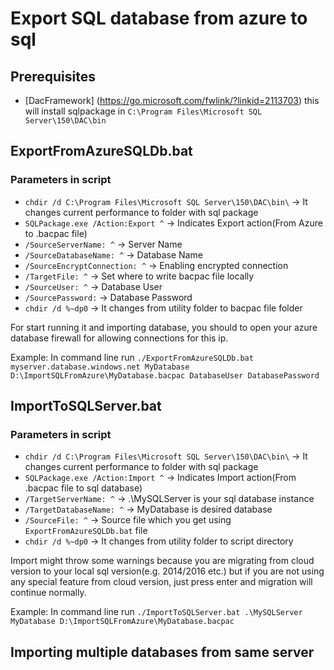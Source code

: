 # Export SQL database from azure to sql

## Prerequisites
- [DacFramework] (https://go.microsoft.com/fwlink/?linkid=2113703) this will install sqlpackage in `C:\Program Files\Microsoft SQL Server\150\DAC\bin`

## ExportFromAzureSQLDb.bat
### Parameters in script

- `chdir /d C:\Program Files\Microsoft SQL Server\150\DAC\bin\` -> It changes current performance to folder with sql package
- `SQLPackage.exe /Action:Export ^` -> Indicates Export action(From Azure to .bacpac file)
- `/SourceServerName: ^` -> Server Name
- `/SourceDatabaseName: ^` -> Database Name
- `/SourceEncryptConnection: ^` -> Enabling encrypted connection
- `/TargetFile: ^` -> Set where to write bacpac file locally
- `/SourceUser: ^` -> Database User
- `/SourcePassword:` -> Database Password
- `chdir /d %~dp0` -> It changes from utility folder to bacpac file folder


For start running it and importing database, you should to open your azure database firewall for allowing connections for this ip.

Example:
In command line run
`./ExportFromAzureSQLDb.bat myserver.database.windows.net MyDatabase D:\ImportSQLFromAzure\MyDatabase.bacpac DatabaseUser DatabasePassword`

## ImportToSQLServer.bat
### Parameters in script

- `chdir /d C:\Program Files\Microsoft SQL Server\150\DAC\bin\` -> It changes current performance to folder with sql package
- `SQLPackage.exe /Action:Import ^` -> Indicates Import action(From .bacpac file to sql database)
- `/TargetServerName: ^` -> .\MySQLServer is your sql database instance
- `/TargetDatabaseName: ^` -> MyDatabase is desired database
- `/SourceFile: ^` -> Source file which you get using `ExportFromAzureSQLDb.bat` file
- `chdir /d %~dp0` -> It changes from utility folder to script directory

Import might throw some warnings because you are migrating from cloud version to your local sql version(e.g. 2014/2016 etc.) but if you are not using any special feature from cloud version, just press enter and migration will continue normally.

Example:
In command line run
`./ImportToSQLServer.bat .\MySQLServer MyDatabase D:\ImportSQLFromAzure\MyDatabase.bacpac`


##  Importing multiple databases from same server
